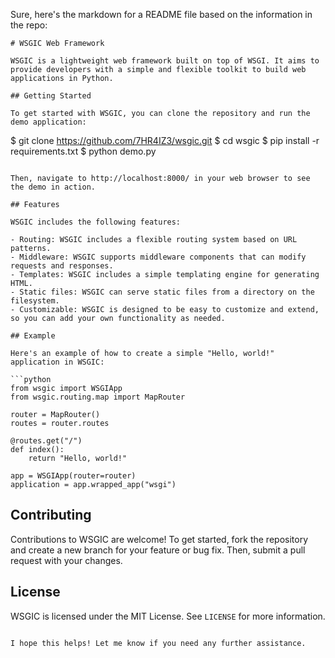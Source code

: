 Sure, here's the markdown for a README file based on the information in the repo:

```
# WSGIC Web Framework

WSGIC is a lightweight web framework built on top of WSGI. It aims to provide developers with a simple and flexible toolkit to build web applications in Python.

## Getting Started

To get started with WSGIC, you can clone the repository and run the demo application:

```
$ git clone https://github.com/7HR4IZ3/wsgic.git
$ cd wsgic
$ pip install -r requirements.txt
$ python demo.py
```

Then, navigate to http://localhost:8000/ in your web browser to see the demo in action.

## Features

WSGIC includes the following features:

- Routing: WSGIC includes a flexible routing system based on URL patterns.
- Middleware: WSGIC supports middleware components that can modify requests and responses.
- Templates: WSGIC includes a simple templating engine for generating HTML.
- Static files: WSGIC can serve static files from a directory on the filesystem.
- Customizable: WSGIC is designed to be easy to customize and extend, so you can add your own functionality as needed.

## Example

Here's an example of how to create a simple "Hello, world!" application in WSGIC:

```python
from wsgic import WSGIApp
from wsgic.routing.map import MapRouter

router = MapRouter()
routes = router.routes

@routes.get("/")
def index():
    return "Hello, world!"

app = WSGIApp(router=router)
application = app.wrapped_app("wsgi")
```

## Contributing

Contributions to WSGIC are welcome! To get started, fork the repository and create a new branch for your feature or bug fix. Then, submit a pull request with your changes.

## License

WSGIC is licensed under the MIT License. See `LICENSE` for more information.
```

I hope this helps! Let me know if you need any further assistance.
